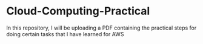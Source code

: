# Cloud-Computing-Practical
In this repository, I will be uploading a PDF containing the practical steps for doing certain tasks that I have learned for AWS
